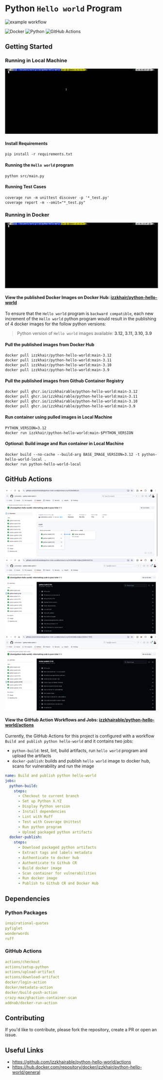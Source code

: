 # Python `Hello world` Program

![example workflow](https://github.com/izzkhairable/python-hello-world/actions/workflows/ci.yml/badge.svg?branch=main)

![Docker](https://img.shields.io/badge/docker-%230db7ed.svg?style=for-the-badge&logo=docker&logoColor=white)
![Python](https://img.shields.io/badge/python-3670A0?style=for-the-badge&logo=python&logoColor=ffdd54)
![GitHub Actions](https://img.shields.io/badge/github%20actions-%232671E5.svg?style=for-the-badge&logo=githubactions&logoColor=white)

## Getting Started

### Running in Local Machine

![img-001](assets/img-001.gif)

#### Install Requirements

```shell
pip install -r requirements.txt
```

#### Running the `Hello world` program

```shell
python src/main.py
```

#### Running Test Cases

```shell
coverage run -m unittest discover -p '*_test.py'
coverage report -m --omit="*_test.py"
```

### Running in Docker 

![img-002](assets/img-002.gif)

#### View the published Docker Images on Docker Hub: [izzkhair/python-hello-world](https://hub.docker.com/repository/docker/izzkhair/python-hello-world/general)

To ensure that the `Hello world` program is `backward compatible`, each new increment of the 
`Hello world` python program would result in the publishing of 4 docker images for the 
follow python versions:

> Python version of `Hello world` images available: **3.12, 3.11, 3.10, 3.9**

#### Pull the published images from Docker Hub

```shell
docker pull izzkhair/python-hello-world:main-3.12
docker pull izzkhair/python-hello-world:main-3.11
docker pull izzkhair/python-hello-world:main-3.10
docker pull izzkhair/python-hello-world:main-3.9
```

#### Pull the published images from Github Container Registry

```shell
docker pull ghcr.io/izzkhairable/python-hello-world:main-3.12
docker pull ghcr.io/izzkhairable/python-hello-world:main-3.11
docker pull ghcr.io/izzkhairable/python-hello-world:main-3.10
docker pull ghcr.io/izzkhairable/python-hello-world:main-3.9
```

#### Run container using pulled images in Local Machine

```shell
PYTHON_VERSION=3.12
docker run izzkhair/python-hello-world:main-$PYTHON_VERSION
```

#### Optional: Build image and Run container in Local Machine
```shell
docker build --no-cache --build-arg BASE_IMAGE_VERSION=3.12 -t python-hello-world-local .
docker run python-hello-world-local
```

## GitHub Actions

![img-005](assets/img-005.png)
![img-003](assets/img-003.png)
![img-004](assets/img-004.png)


#### View the GitHub Action Workflows and Jobs: [izzkhairable/python-hello-world/actions](https://github.com/izzkhairable/python-hello-world/actions)

Currently, the GitHub Actions for this project is configured with a workflow `Build and publish python hello-world` and it
contains two jobs: 

- `python-build`: test, lint, build artifacts, run `hello world` program and upload the artifacts
- `docker-publish`: builds and publish `hello world` image to docker hub, scans for vulnerability and run the image

```yaml
name: Build and publish python hello-world
jobs:
  python-build:
    steps:
      - Checkout to current branch
      - Set up Python X.YZ
      - Display Python version
      - Install dependencies
      - Lint with Ruff
      - Test with Coverage Unittest
      - Run python program
      - Upload packaged python artifacts
  docker-publish:
    steps:
      - Download packaged python artifacts
      - Extract tags and labels metadata
      - Authenticate to docker hub
      - Authenticate to Github CR
      - Build docker image
      - Scan container for vulnerabilities
      - Run docker image
      - Publish to Github CR and Docker Hub
```

## Dependencies

### Python Packages

```yaml
inspirational-quotes
pyfiglet
wonderwords
ruff
```

### GitHub Actions

```yaml
actions/checkout
actions/setup-python
actions/upload-artifact
actions/download-artifact
docker/login-action
docker/metadata-action
docker/build-push-action
crazy-max/ghaction-container-scan
addnab/docker-run-action
```

## Contributing

If you'd like to contribute, please fork the repository, create a PR or open an issue.

## Useful Links

* https://github.com/izzkhairable/python-hello-world/actions
* https://hub.docker.com/repository/docker/izzkhair/python-hello-world/general

